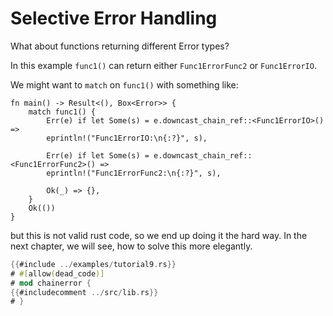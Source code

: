 # Selective Error Handling

What about functions returning different Error types?

In this example `func1()` can return either `Func1ErrorFunc2` or `Func1ErrorIO`.

We might want to `match` on `func1()` with something like:

~~~rust,ignore
fn main() -> Result<(), Box<Error>> {
    match func1() {
        Err(e) if let Some(s) = e.downcast_chain_ref::<Func1ErrorIO>() =>
        eprintln!("Func1ErrorIO:\n{:?}", s),

        Err(e) if let Some(s) = e.downcast_chain_ref::<Func1ErrorFunc2>() =>
        eprintln!("Func1ErrorFunc2:\n{:?}", s),
        
        Ok(_) => {}, 
    }
    Ok(())
}
~~~

but this is not valid rust code, so we end up doing it the hard way.
In the next chapter, we will see, how to solve this more elegantly.

~~~rust
{{#include ../examples/tutorial9.rs}}
# #[allow(dead_code)]
# mod chainerror {
{{#includecomment ../src/lib.rs}}
# }
~~~

